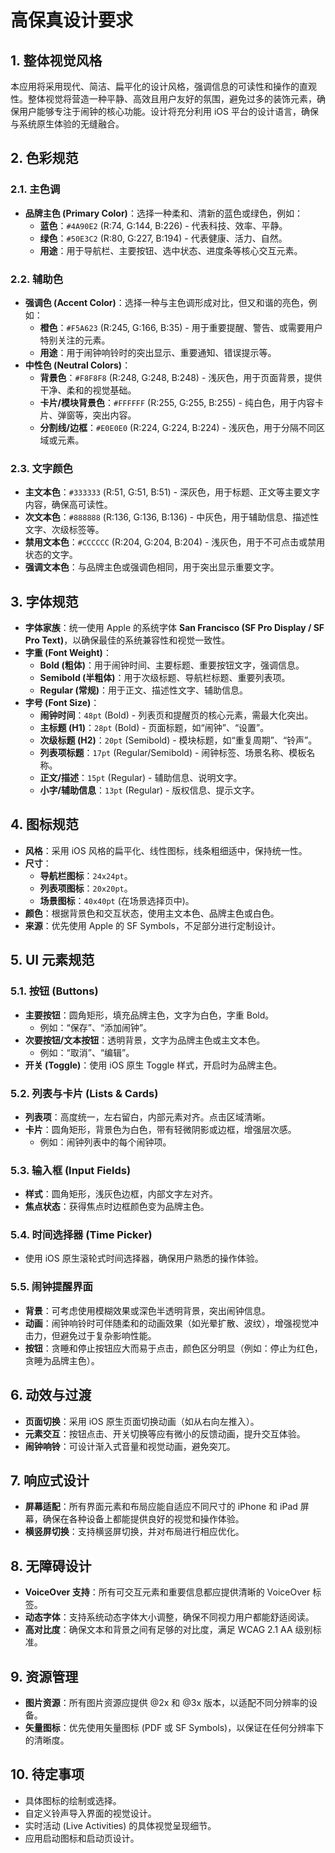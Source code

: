 # 高保真设计要求

## 1. 整体视觉风格

本应用将采用现代、简洁、扁平化的设计风格，强调信息的可读性和操作的直观性。整体视觉将营造一种平静、高效且用户友好的氛围，避免过多的装饰元素，确保用户能够专注于闹钟的核心功能。设计将充分利用 iOS 平台的设计语言，确保与系统原生体验的无缝融合。

## 2. 色彩规范

### 2.1. 主色调

*   **品牌主色 (Primary Color)**：选择一种柔和、清新的蓝色或绿色，例如：
    *   **蓝色**：`#4A90E2` (R:74, G:144, B:226) - 代表科技、效率、平静。
    *   **绿色**：`#50E3C2` (R:80, G:227, B:194) - 代表健康、活力、自然。
    *   **用途**：用于导航栏、主要按钮、选中状态、进度条等核心交互元素。

### 2.2. 辅助色

*   **强调色 (Accent Color)**：选择一种与主色调形成对比，但又和谐的亮色，例如：
    *   **橙色**：`#F5A623` (R:245, G:166, B:35) - 用于重要提醒、警告、或需要用户特别关注的元素。
    *   **用途**：用于闹钟响铃时的突出显示、重要通知、错误提示等。
*   **中性色 (Neutral Colors)**：
    *   **背景色**：`#F8F8F8` (R:248, G:248, B:248) - 浅灰色，用于页面背景，提供干净、柔和的视觉基础。
    *   **卡片/模块背景色**：`#FFFFFF` (R:255, G:255, B:255) - 纯白色，用于内容卡片、弹窗等，突出内容。
    *   **分割线/边框**：`#E0E0E0` (R:224, G:224, B:224) - 浅灰色，用于分隔不同区域或元素。

### 2.3. 文字颜色

*   **主文本色**：`#333333` (R:51, G:51, B:51) - 深灰色，用于标题、正文等主要文字内容，确保高可读性。
*   **次文本色**：`#888888` (R:136, G:136, B:136) - 中灰色，用于辅助信息、描述性文字、次级标签等。
*   **禁用文本色**：`#CCCCCC` (R:204, G:204, B:204) - 浅灰色，用于不可点击或禁用状态的文字。
*   **强调文本色**：与品牌主色或强调色相同，用于突出显示重要文字。

## 3. 字体规范

*   **字体家族**：统一使用 Apple 的系统字体 **San Francisco (SF Pro Display / SF Pro Text)**，以确保最佳的系统兼容性和视觉一致性。
*   **字重 (Font Weight)**：
    *   **Bold (粗体)**：用于闹钟时间、主要标题、重要按钮文字，强调信息。
    *   **Semibold (半粗体)**：用于次级标题、导航栏标题、重要列表项。
    *   **Regular (常规)**：用于正文、描述性文字、辅助信息。
*   **字号 (Font Size)**：
    *   **闹钟时间**：`48pt` (Bold) - 列表页和提醒页的核心元素，需最大化突出。
    *   **主标题 (H1)**：`28pt` (Bold) - 页面标题，如“闹钟”、“设置”。
    *   **次级标题 (H2)**：`20pt` (Semibold) - 模块标题，如“重复周期”、“铃声”。
    *   **列表项标题**：`17pt` (Regular/Semibold) - 闹钟标签、场景名称、模板名称。
    *   **正文/描述**：`15pt` (Regular) - 辅助信息、说明文字。
    *   **小字/辅助信息**：`13pt` (Regular) - 版权信息、提示文字。

## 4. 图标规范

*   **风格**：采用 iOS 风格的扁平化、线性图标，线条粗细适中，保持统一性。
*   **尺寸**：
    *   **导航栏图标**：`24x24pt`。
    *   **列表项图标**：`20x20pt`。
    *   **场景图标**：`40x40pt` (在场景选择页中)。
*   **颜色**：根据背景色和交互状态，使用主文本色、品牌主色或白色。
*   **来源**：优先使用 Apple 的 SF Symbols，不足部分进行定制设计。

## 5. UI 元素规范

### 5.1. 按钮 (Buttons)

*   **主要按钮**：圆角矩形，填充品牌主色，文字为白色，字重 Bold。
    *   例如：“保存”、“添加闹钟”。
*   **次要按钮/文本按钮**：透明背景，文字为品牌主色或主文本色。
    *   例如：“取消”、“编辑”。
*   **开关 (Toggle)**：使用 iOS 原生 Toggle 样式，开启时为品牌主色。

### 5.2. 列表与卡片 (Lists & Cards)

*   **列表项**：高度统一，左右留白，内部元素对齐。点击区域清晰。
*   **卡片**：圆角矩形，背景色为白色，带有轻微阴影或边框，增强层次感。
    *   例如：闹钟列表中的每个闹钟项。

### 5.3. 输入框 (Input Fields)

*   **样式**：圆角矩形，浅灰色边框，内部文字左对齐。
*   **焦点状态**：获得焦点时边框颜色变为品牌主色。

### 5.4. 时间选择器 (Time Picker)

*   使用 iOS 原生滚轮式时间选择器，确保用户熟悉的操作体验。

### 5.5. 闹钟提醒界面

*   **背景**：可考虑使用模糊效果或深色半透明背景，突出闹钟信息。
*   **动画**：闹钟响铃时可伴随柔和的动画效果（如光晕扩散、波纹），增强视觉冲击力，但避免过于复杂影响性能。
*   **按钮**：贪睡和停止按钮应大而易于点击，颜色区分明显（例如：停止为红色，贪睡为品牌主色）。

## 6. 动效与过渡

*   **页面切换**：采用 iOS 原生页面切换动画（如从右向左推入）。
*   **元素交互**：按钮点击、开关切换等应有微小的反馈动画，提升交互体验。
*   **闹钟响铃**：可设计渐入式音量和视觉动画，避免突兀。

## 7. 响应式设计

*   **屏幕适配**：所有界面元素和布局应能自适应不同尺寸的 iPhone 和 iPad 屏幕，确保在各种设备上都能提供良好的视觉和操作体验。
*   **横竖屏切换**：支持横竖屏切换，并对布局进行相应优化。

## 8. 无障碍设计

*   **VoiceOver 支持**：所有可交互元素和重要信息都应提供清晰的 VoiceOver 标签。
*   **动态字体**：支持系统动态字体大小调整，确保不同视力用户都能舒适阅读。
*   **高对比度**：确保文本和背景之间有足够的对比度，满足 WCAG 2.1 AA 级别标准。

## 9. 资源管理

*   **图片资源**：所有图片资源应提供 @2x 和 @3x 版本，以适配不同分辨率的设备。
*   **矢量图标**：优先使用矢量图标 (PDF 或 SF Symbols)，以保证在任何分辨率下的清晰度。

## 10. 待定事项

*   具体图标的绘制或选择。
*   自定义铃声导入界面的视觉设计。
*   实时活动 (Live Activities) 的具体视觉呈现细节。
*   应用启动图标和启动页设计。

